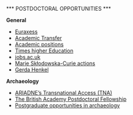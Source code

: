 *** POSTDOCTORAL OPPORTUNITIES ***

**General**

* [Euraxess](https://euraxess.ec.europa.eu)
* [Academic Transfer](https://www.academictransfer.com)
* [Academic positions](https://academicpositions.es)
* [Times higher Education](https://www.timeshighereducation.com)
* [jobs.ac.uk](https://www.jobs.ac.uk)
* [Marie Skłodowska-Curie actions](https://ec.europa.eu/research/mariecurieactions/)
* [Gerda Henkel](https://www.gerda-henkel-stiftung.de/en/researchscholarships)

**Archaeology**

* [ARIADNE’s Transnational Access (TNA)](https://ariadne-infrastructure.eu/transnational-access/)
* [The British Academy Postdoctoral Fellowship](https://www.thebritishacademy.ac.uk/funding/british-academy-postdoctoral-fellowships)
* [Postgraduate opportunities in archaeology](https://archpostgrad.wordpress.com/)

